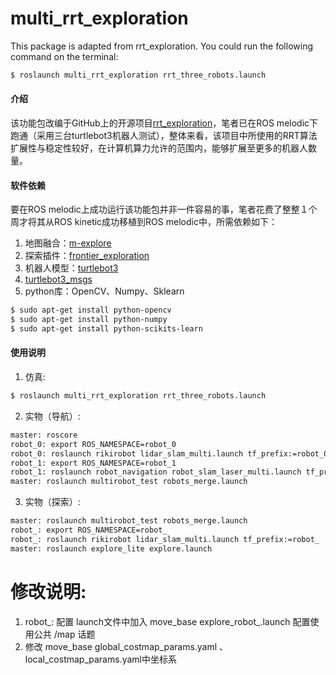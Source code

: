 # multi_rrt_exploration

This package is adapted from rrt_exploration. You could run the following command on the terminal:  
```sh
$ roslaunch multi_rrt_exploration rrt_three_robots.launch
```

#### 介绍
该功能包改编于GitHub上的开源项目[rrt_exploration](https://github.com/hasauino/rrt_exploration)，笔者已在ROS melodic下跑通（采用三台turtlebot3机器人测试），整体来看，该项目中所使用的RRT算法扩展性与稳定性较好，在计算机算力允许的范围内，能够扩展至更多的机器人数量。

#### 软件依赖
要在ROS melodic上成功运行该功能包并非一件容易的事，笔者花费了整整１个周才将其从ROS kinetic成功移植到ROS melodic中，所需依赖如下：
1. 地图融合：[m-explore](https://github.com/hrnr/m-explore)
2. 探索插件：[frontier_exploration](https://github.com/paulbovbel/frontier_exploration)
3. 机器人模型：[turtlebot3](https://github.com/ROBOTIS-GIT/turtlebot3)
4. [turtlebot3_msgs](https://github.com/ROBOTIS-GIT/turtlebot3_msgs)
5. python库：OpenCV、Numpy、Sklearn

```sh
$ sudo apt-get install python-opencv
$ sudo apt-get install python-numpy
$ sudo apt-get install python-scikits-learn
```

#### 使用说明
1. 仿真:  
```sh
$ roslaunch multi_rrt_exploration rrt_three_robots.launch
```

2. 实物（导航）:  
```sh
master: roscore
robot_0: export ROS_NAMESPACE=robot_0
robot_0: roslaunch rikirobot lidar_slam_multi.launch tf_prefix:=robot_0
robot_1: export ROS_NAMESPACE=robot_1
robot_1: roslaunch robot_navigation robot_slam_laser_multi.launch tf_prefix:=robot_1
master: roslaunch multirobot_test robots_merge.launch
```  

3. 实物（探索）:  
```sh  
master: roslaunch multirobot_test robots_merge.launch
robot_: export ROS_NAMESPACE=robot_
robot_: roslaunch rikirobot lidar_slam_multi.launch tf_prefix:=robot_
master: roslaunch explore_lite explore.launch
```
  # 修改说明: 
  1. robot_: 配置 launch文件中加入 move_base explore_robot_.launch 配置使用公共 /map 话题
  2. 修改 move_base global_costmap_params.yaml 、local_costmap_params.yaml中坐标系
